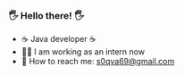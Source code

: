 ### :raised_hand_with_fingers_splayed: Hello there! :raised_hand_with_fingers_splayed:

- ☕ Java developer ☕
- :man_student: I am working as an intern now
- :email: How to reach me: s0qva69@gmail.com
